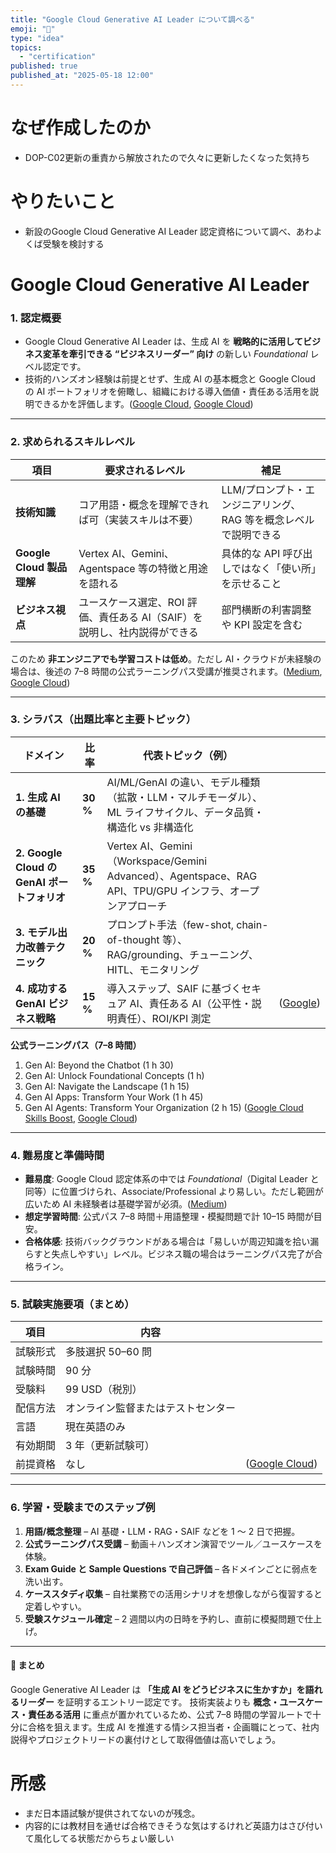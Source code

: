 ```yaml
---
title: "Google Cloud Generative AI Leader について調べる"
emoji: "🦆"
type: "idea"
topics:
  - "certification"
published: true
published_at: "2025-05-18 12:00"
---
```


# なぜ作成したのか

- DOP-C02更新の重責から解放されたので久々に更新したくなった気持ち

# やりたいこと
- 新設のGoogle Cloud Generative AI Leader 認定資格について調べ、あわよくば受験を検討する

# Google Cloud Generative AI Leader

### 1. 認定概要

- Google Cloud Generative AI Leader は、生成 AI を **戦略的に活用してビジネス変革を牽引できる “ビジネスリーダー” 向け** の新しい *Foundational* レベル認定です。
- 技術的ハンズオン経験は前提とせず、生成 AI の基本概念と Google Cloud の AI ポートフォリオを俯瞰し、組織における導入価値・責任ある活用を説明できるかを評価します。([Google Cloud][1], [Google Cloud][2])

---

### 2. 求められるスキルレベル

| 項目                    | 要求されるレベル                                   | 補足                                   |
| --------------------- | ------------------------------------------ | ------------------------------------ |
| **技術知識**              | コア用語・概念を理解できれば可（実装スキルは不要）                  | LLM/プロンプト・エンジニアリング、RAG 等を概念レベルで説明できる |
| **Google Cloud 製品理解** | Vertex AI、Gemini、Agentspace 等の特徴と用途を語れる    | 具体的な API 呼び出しではなく「使い所」を示せること         |
| **ビジネス視点**            | ユースケース選定、ROI 評価、責任ある AI（SAIF）を説明し、社内説得ができる | 部門横断の利害調整や KPI 設定を含む                 |

このため **非エンジニアでも学習コストは低め**。ただし AI・クラウドが未経験の場合は、後述の 7–8 時間の公式ラーニングパス受講が推奨されます。([Medium][3], [Google Cloud][2])

---

### 3. シラバス（出題比率と主要トピック）

| ドメイン                                | 比率       | 代表トピック（例）                                                                             |               |
| ----------------------------------- | -------- | ------------------------------------------------------------------------------------- | ------------- |
| **1. 生成 AI の基礎**                    | **30 %** | AI/ML/GenAI の違い、モデル種類（拡散・LLM・マルチモーダル）、ML ライフサイクル、データ品質・構造化 vs 非構造化                    |               |
| **2. Google Cloud の GenAI ポートフォリオ** | **35 %** | Vertex AI、Gemini（Workspace/Gemini Advanced）、Agentspace、RAG API、TPU/GPU インフラ、オープンアプローチ |               |
| **3. モデル出力改善テクニック**                 | **20 %** | プロンプト手法（few-shot, chain-of-thought 等）、RAG/grounding、チューニング、HITL、モニタリング                |               |
| **4. 成功する GenAI ビジネス戦略**            | **15 %** | 導入ステップ、SAIF に基づくセキュア AI、責任ある AI（公平性・説明責任）、ROI/KPI 測定                                  | ([Google][4]) |

**公式ラーニングパス（7–8 時間）**

1. Gen AI: Beyond the Chatbot (1 h 30)
2. Gen AI: Unlock Foundational Concepts (1 h)
3. Gen AI: Navigate the Landscape (1 h 15)
4. Gen AI Apps: Transform Your Work (1 h 45)
5. Gen AI Agents: Transform Your Organization (2 h 15) ([Google Cloud Skills Boost][5], [Google Cloud][2])

---

### 4. 難易度と準備時間

* **難易度**: Google Cloud 認定体系の中では *Foundational*（Digital Leader と同等）に位置づけられ、Associate/Professional より易しい。ただし範囲が広いため AI 未経験者は基礎学習が必須。([Medium][3])
* **想定学習時間**: 公式パス 7–8 時間＋用語整理・模擬問題で計 10–15 時間が目安。
* **合格体感**: 技術バックグラウンドがある場合は「易しいが周辺知識を拾い漏らすと失点しやすい」レベル。ビジネス職の場合はラーニングパス完了が合格ライン。

---

### 5. 試験実施要項（まとめ）

| 項目   | 内容                |                     |
| ---- | ----------------- | ------------------- |
| 試験形式 | 多肢選択 50–60 問      |                     |
| 試験時間 | 90 分              |                     |
| 受験料  | 99 USD（税別）        |                     |
| 配信方法 | オンライン監督またはテストセンター |                     |
| 言語   | 現在英語のみ            |                     |
| 有効期間 | 3 年（更新試験可）        |                     |
| 前提資格 | なし                | ([Google Cloud][1]) |

---

### 6. 学習・受験までのステップ例

1. **用語/概念整理** – AI 基礎・LLM・RAG・SAIF などを 1 〜 2 日で把握。
2. **公式ラーニングパス受講** – 動画＋ハンズオン演習でツール／ユースケースを体験。
3. **Exam Guide と Sample Questions で自己評価** – 各ドメインごとに弱点を洗い出す。
4. **ケーススタディ収集** – 自社業務での活用シナリオを想像しながら復習すると定着しやすい。
5. **受験スケジュール確定** – 2 週間以内の日時を予約し、直前に模擬問題で仕上げ。

---

#### 🔑 まとめ

Google Generative AI Leader は **「生成 AI をどうビジネスに生かすか」を語れるリーダー** を証明するエントリー認定です。
技術実装よりも **概念・ユースケース・責任ある活用** に重点が置かれているため、公式 7–8 時間の学習ルートで十分に合格を狙えます。生成 AI を推進する情シス担当者・企画職にとって、社内説得やプロジェクトリードの裏付けとして取得価値は高いでしょう。

[1]: https://cloud.google.com/developers/generative-ai-leader "Generative AI Leader  |  Google Cloud"
[2]: https://cloud.google.com/blog/topics/training-certifications/new-google-cloud-certification-in-generative-ai "New Google Cloud certification in generative AI | Google Cloud Blog"
[3]: https://medium.com/google-cloud/preparing-for-google-clouds-new-foundational-certification-generative-ai-leader-exam-0ff23b66fdb6 "Preparing for Google Cloud’s New Foundational Certification Generative AI Leader Exam | by Jamie Thompson | Google Cloud - Community | May, 2025 | Medium"
[4]: https://services.google.com/fh/files/misc/generative_ai_leader_exam_guide_english.pdf "generative_ai_leader_exam_guide_english.pdf"
[5]: https://www.cloudskillsboost.google/paths/1951 "Generative AI Leader | Google Cloud Skills Boost"

# 所感
- まだ日本語試験が提供されてないのが残念。
- 内容的には教材目を通せば合格できそうな気はするけれど英語力はさび付いて風化してる状態だからちょい厳しい